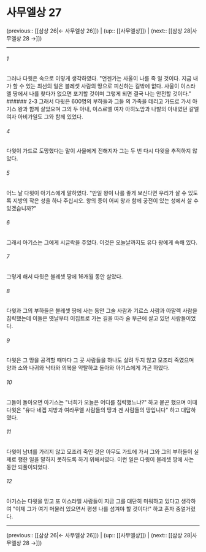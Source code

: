 # 사무엘상 27

(previous:: [[삼상 26|← 사무엘상 26]]) | (up:: [[사무엘상]]) | (next:: [[삼상 28|사무엘상 28 →]])

***




###### 1 

그러나 다윗은 속으로 이렇게 생각하였다. "언젠가는 사울이 나를 죽 일 것이다. 지금 내가 할 수 있는 최선의 일은 블레셋 사람의 땅으로 피신하는 길밖에 없다. 사울이 이스라엘 땅에서 나를 찾다가 없으면 포기할 것이며 그렇게 되면 결국 나는 안전할 것이다." ###### 2-3 그래서 다윗은 600명의 부하들과 그들 의 가족을 데리고 가드로 가서 아기스 왕과 함께 살았으며 그의 두 아내, 이스르엘 여자 아히노암과 나발의 아내였던 갈멜 여자 아비가일도 그와 함께 있었다. 



###### 4 

다윗이 가드로 도망했다는 말이 사울에게 전해지자 그는 두 번 다시 다윗을 추적하지 않았다. 



###### 5 

어느 날 다윗이 아기스에게 말하였다. "만일 왕이 나를 좋게 보신다면 우리가 살 수 있도록 지방의 작은 성을 하나 주십시오. 왕의 종이 어찌 왕과 함께 궁전이 있는 성에서 살 수 있겠습니까?" 



###### 6 

그래서 아기스는 그에게 시글락을 주었다. 이것은 오늘날까지도 유다 왕에게 속해 있다. 



###### 7 

그렇게 해서 다윗은 블레셋 땅에 16개월 동안 살았다. 



###### 8 

다윗과 그의 부하들은 블레셋 땅에 사는 동안 그술 사람과 기르스 사람과 아말렉 사람을 침략했는데 이들은 옛날부터 이집트로 가는 길을 따라 술 부근에 살고 있던 사람들이었다. 



###### 9 

다윗은 그 땅을 공격할 때마다 그 곳 사람들을 하나도 살려 두지 않고 모조리 죽였으며 양과 소와 나귀와 낙타와 의복을 약탈하고 돌아와 아기스에게 가곤 하였다. 



###### 10 

그들이 돌아오면 아기스는 "너희가 오늘은 어디를 침략했느냐?" 하고 묻곤 했으며 이때 다윗은 "유다 네겝 지방과 여라무엘 사람들의 땅과 겐 사람들의 땅입니다" 하고 대답하였다. 



###### 11 

다윗이 남녀를 가리지 않고 모조리 죽인 것은 아무도 가드에 가서 그와 그의 부하들이 실제로 행한 일을 말하지 못하도록 하기 위해서였다. 이런 일은 다윗이 블레셋 땅에 사는 동안 되풀이되었다. 



###### 12 

아기스는 다윗을 믿고 또 이스라엘 사람들이 지금 그를 대단히 미워하고 있다고 생각하여 "이제 그가 여기 머물러 있으면서 평생 나를 섬겨야 할 것이다!" 하고 혼자 중얼거렸다.

***

(previous:: [[삼상 26|← 사무엘상 26]]) | (up:: [[사무엘상]]) | (next:: [[삼상 28|사무엘상 28 →]])
